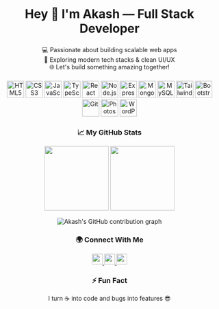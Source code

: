 <h1 align="center">Hey 👋 I'm Akash — Full Stack Developer</h1>

###

<p align="center">
  💻 Passionate about building scalable web apps <br/>
  🚀 Exploring modern tech stacks & clean UI/UX <br/>
  🌐 Let's build something amazing together!
</p>

###

<div align="center">
  <img src="https://cdn.jsdelivr.net/gh/devicons/devicon/icons/html5/html5-original.svg" height="40" alt="HTML5" />
  <img src="https://cdn.jsdelivr.net/gh/devicons/devicon/icons/css3/css3-original.svg" height="40" alt="CSS3" />
  <img src="https://cdn.jsdelivr.net/gh/devicons/devicon/icons/javascript/javascript-original.svg" height="40" alt="JavaScript" />
  <img src="https://cdn.jsdelivr.net/gh/devicons/devicon/icons/typescript/typescript-original.svg" height="40" alt="TypeScript" />
  <img src="https://cdn.jsdelivr.net/gh/devicons/devicon/icons/react/react-original.svg" height="40" alt="React" />
  <img src="https://cdn.jsdelivr.net/gh/devicons/devicon/icons/nodejs/nodejs-original.svg" height="40" alt="Node.js" />
  <img src="https://cdn.jsdelivr.net/gh/devicons/devicon/icons/express/express-original.svg" height="40" alt="Express" />
  <img src="https://cdn.jsdelivr.net/gh/devicons/devicon/icons/mongodb/mongodb-original.svg" height="40" alt="MongoDB" />
  <img src="https://cdn.jsdelivr.net/gh/devicons/devicon/icons/mysql/mysql-original.svg" height="40" alt="MySQL" />
  <img src="https://cdn.jsdelivr.net/gh/devicons/devicon/icons/tailwindcss/tailwindcss-original-wordmark.svg" height="40" alt="Tailwind CSS" />
  <img src="https://cdn.jsdelivr.net/gh/devicons/devicon/icons/bootstrap/bootstrap-original.svg" height="40" alt="Bootstrap" />
  <img src="https://cdn.jsdelivr.net/gh/devicons/devicon/icons/git/git-original.svg" height="40" alt="Git" />
  <img src="https://cdn.jsdelivr.net/gh/devicons/devicon/icons/photoshop/photoshop-plain.svg" height="40" alt="Photoshop" />
  <img src="https://cdn.jsdelivr.net/gh/devicons/devicon/icons/wordpress/wordpress-original.svg" height="40" alt="WordPress" />
</div>

###

<h3 align="center">📈 My GitHub Stats</h3>

<div align="center">
  <img src="https://streak-stats.demolab.com?user=AkashCreates&locale=en&mode=daily&theme=dracula&hide_border=false&border_radius=5" height="150" />
  <img src="https://github-profile-trophy.vercel.app?username=AkashCreates&theme=dracula&row=1&margin-w=8&margin-h=8" height="150" />
</div>

<p align="center">
  <picture>
    <source media="(prefers-color-scheme: dark)" srcset="https://raw.githubusercontent.com/AkashCreates/AkashCreates/output/pacman-contribution-graph-dark.svg">
    <source media="(prefers-color-scheme: light)" srcset="https://raw.githubusercontent.com/AkashCreates/AkashCreates/output/pacman-contribution-graph.svg">
    <img alt="Akash's GitHub contribution graph" src="https://raw.githubusercontent.com/AkashCreates/AkashCreates/output/pacman-contribution-graph.svg">
  </picture>
</p>

###

<h3 align="center">🌍 Connect With Me</h3>

<p align="center">
  <a href="https://www.linkedin.com/in/akash-maity-akashcreates" target="_blank">
    <img src="https://img.shields.io/static/v1?message=LinkedIn&logo=linkedin&label=&color=0077B5&logoColor=white&style=for-the-badge" height="25" />
  </a>
  <a href="https://x.com/_akash_maity" target="_blank">
    <img src="https://img.shields.io/static/v1?message=Twitter&logo=twitter&label=&color=1DA1F2&logoColor=white&style=for-the-badge" height="25" />
  </a>
  <a href="mailto:akashmaityofficial@gmail.com" target="_blank">
    <img src="https://img.shields.io/static/v1?message=Gmail&logo=gmail&label=&color=D14836&logoColor=white&style=for-the-badge" height="25" />
  </a>
</p>

###

<h3 align="center">⚡ Fun Fact</h3>

<p align="center">
  I turn ☕ into code and bugs into features 😎
</p>
